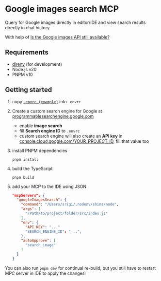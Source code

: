 # Google images search MCP

Query for Google images directly in editor/IDE and view search results directly in chat history.

With help of [Is the Google images API still available?](https://old.reddit.com/r/googlecloud/comments/126efns/is_the_google_images_api_still_available/)

## Requirements

- [direnv](https://direnv.net/#getting-started) (for development)
- Node.js v20
- PNPM v10

## Getting started

1. copy [`.envrc (example)`](<.envrc%20(example)>) into `.envrc`

2. Create a custom search engine for Google at [programmablesearchengine.google.com](https://programmablesearchengine.google.com/controlpanel/all)

   - enable **image search**
   - fill **Search engine ID** to `.envrc`
   - custom search engine will also create an **API key** in [console.cloud.google.com/YOUR_PROJECT_ID](https://console.cloud.google.com/apis/credentials), fill that value too

3. install PNPM dependencies

   ```
   pnpm install
   ```

4. build the TypeScript

   ```
   pnpm build
   ```

5. add your MCP to the IDE using JSON

   ```json
   "mcpServers": {
     "googleImagesSearch": {
       "command": "/Users/srigi/.nodenv/shims/node",
       "args": [
         "/Path/to/project/folder/src/index.js"
       ],
       "env": {
         "API_KEY": "..."
         "SEARCH_ENGINE_ID": "...",
       },
       "autoApprove": [
         "search_image"
       ]
     }
   }
   ```

You can also run `pnpm dev` for continual re-build, but you still have to restart MPC server in IDE to apply the changes!

